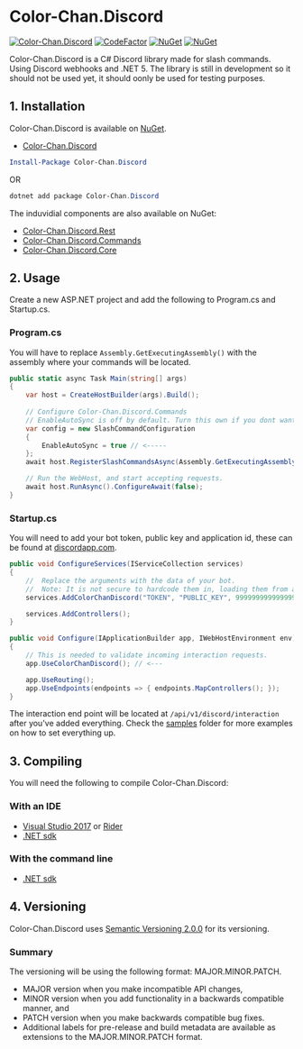 # Color-Chan.Discord
[![Color-Chan.Discord](https://github.com/Color-Chan/Color-Chan.Discord/actions/workflows/dotnet.yml/badge.svg)](https://github.com/Color-Chan/Color-Chan.Discord/actions/workflows/dotnet.yml)
[![CodeFactor](https://www.codefactor.io/repository/github/color-chan/color-chan.discord/badge)](https://www.codefactor.io/repository/github/color-chan/color-chan.discord)
[![NuGet](https://img.shields.io/nuget/vpre/Color-Chan.Discord.svg?maxAge=600?style=plastic)](https://www.nuget.org/packages/Color-Chan.Discord)
[![NuGet](https://img.shields.io/nuget/dt/Color-Chan.Discord.svg?maxAge=600?style=plastic)](https://www.nuget.org/packages/Color-Chan.Discord)


Color-Chan.Discord is a C# Discord library made for slash commands. Using Discord webhooks and .NET 5.
The library is still in development so it should not be used yet, it should oonly be used for testing purposes.

## 1. Installation
Color-Chan.Discord is available on [NuGet](https://www.nuget.org/packages/Color-Chan.Discord).
* [Color-Chan.Discord](https://www.nuget.org/packages/Color-Chan.Discord)
```powershell
Install-Package Color-Chan.Discord
```
OR
```powershell
dotnet add package Color-Chan.Discord
```
The induvidial components are also available on NuGet:
* [Color-Chan.Discord.Rest](https://www.nuget.org/packages/Color-Chan.Discord.Rest)
* [Color-Chan.Discord.Commands](https://www.nuget.org/packages/Color-Chan.Discord.Commands)
* [Color-Chan.Discord.Core](https://www.nuget.org/packages/Color-Chan.Discord.Core)

## 2. Usage
Create a new ASP.NET project and add the following to Program.cs and Startup.cs.

### Program.cs
You will have to replace `Assembly.GetExecutingAssembly()` with the assembly where your commands will be located.

```csharp
public static async Task Main(string[] args)
{
    var host = CreateHostBuilder(args).Build();
    
    // Configure Color-Chan.Discord.Commands
    // EnableAutoSync is off by default. Turn this own if you dont want to send the slash command to discord manually.
    var config = new SlashCommandConfiguration
    {
        EnableAutoSync = true // <----- 
    };  
    await host.RegisterSlashCommandsAsync(Assembly.GetExecutingAssembly(), config).ConfigureAwait(false); // <-----

    // Run the WebHost, and start accepting requests.
    await host.RunAsync().ConfigureAwait(false);
}
```

### Startup.cs
You will need to add your bot token, public key and application id, these can be found at [discordapp.com](https://discordapp.com/developers/applications/).

```csharp
public void ConfigureServices(IServiceCollection services)
{
    //  Replace the arguments with the data of your bot.
    //  Note: It is not secure to hardcode them in, loading them from an environment variable or from a json file is better.
    services.AddColorChanDiscord("TOKEN", "PUBLIC_KEY", 999999999999999); // <---

    services.AddControllers();
}

public void Configure(IApplicationBuilder app, IWebHostEnvironment env)
{
    // This is needed to validate incoming interaction requests.
    app.UseColorChanDiscord(); // <---

    app.UseRouting();
    app.UseEndpoints(endpoints => { endpoints.MapControllers(); });
}
```
The interaction end point will be located at `/api/v1/discord/interaction` after you've added everything.
Check the [samples](https://github.com/Color-Chan/Color-Chan.Discord/tree/main/samples) folder for more examples on how to set everything up.

## 3. Compiling
You will need the following to compile Color-Chan.Discord:

### With an IDE
* [Visual Studio 2017](https://visualstudio.microsoft.com/downloads/) or [Rider](https://www.jetbrains.com/rider/download/)
* [.NET sdk](https://dotnet.microsoft.com/download)

### With the command line
* [.NET sdk](https://dotnet.microsoft.com/download)

## 4. Versioning
Color-Chan.Discord uses [Semantic Versioning 2.0.0](https://semver.org/#semantic-versioning-200) for its versioning.
### Summary
The versioning will be using the following format: MAJOR.MINOR.PATCH.

* MAJOR version when you make incompatible API changes,
* MINOR version when you add functionality in a backwards compatible manner, and
* PATCH version when you make backwards compatible bug fixes.
* Additional labels for pre-release and build metadata are available as extensions to the MAJOR.MINOR.PATCH format.
